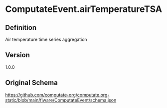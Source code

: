 # ComputateEvent.airTemperatureTSA

## Definition
Air temperature time series aggregation

## Version
1.0.0

## Original Schema
https://github.com/computate-org/computate.org-static/blob/main/fiware/ComputateEvent/schema.json
